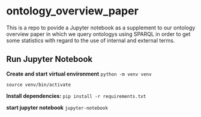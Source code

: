 # ontology_overview_paper
This is a repo to povide a Jupyter notebook as a supplement to our ontology overview paper in which we query ontologys using SPARQL in order to get some statistics with regard to the use of internal and external terms.


## Run Jupyter Notebook
**Create and start virtual environment**
`python -m venv venv`

`source venv/bin/activate`

**Install dependencies:**
`pip install -r requirements.txt`

**start jupyter notebook**
`jupyter-notebook`